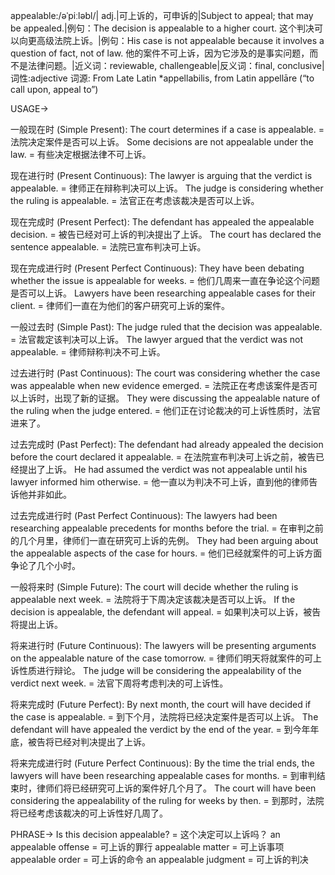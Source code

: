 appealable:/əˈpiːləbl/| adj.|可上诉的，可申诉的|Subject to appeal; that may be appealed.|例句：The decision is appealable to a higher court.  这个判决可以向更高级法院上诉。|例句：His case is not appealable because it involves a question of fact, not of law. 他的案件不可上诉，因为它涉及的是事实问题，而不是法律问题。|近义词：reviewable, challengeable|反义词：final, conclusive|词性:adjective
词源: From Late Latin *appellabilis, from Latin appellāre (“to call upon, appeal to”)

USAGE->

一般现在时 (Simple Present):
The court determines if a case is appealable. = 法院决定案件是否可以上诉。
Some decisions are not appealable under the law. =  有些决定根据法律不可上诉。

现在进行时 (Present Continuous):
The lawyer is arguing that the verdict is appealable. = 律师正在辩称判决可以上诉。
The judge is considering whether the ruling is appealable. = 法官正在考虑该裁决是否可以上诉。

现在完成时 (Present Perfect):
The defendant has appealed the appealable decision. = 被告已经对可上诉的判决提出了上诉。
The court has declared the sentence appealable. = 法院已宣布判决可上诉。

现在完成进行时 (Present Perfect Continuous):
They have been debating whether the issue is appealable for weeks. = 他们几周来一直在争论这个问题是否可以上诉。
Lawyers have been researching appealable cases for their client. = 律师们一直在为他们的客户研究可上诉的案件。

一般过去时 (Simple Past):
The judge ruled that the decision was appealable. = 法官裁定该判决可以上诉。
The lawyer argued that the verdict was not appealable. = 律师辩称判决不可上诉。

过去进行时 (Past Continuous):
The court was considering whether the case was appealable when new evidence emerged. = 法院正在考虑该案件是否可以上诉时，出现了新的证据。
They were discussing the appealable nature of the ruling when the judge entered. = 他们正在讨论裁决的可上诉性质时，法官进来了。

过去完成时 (Past Perfect):
The defendant had already appealed the decision before the court declared it appealable. = 在法院宣布判决可上诉之前，被告已经提出了上诉。
He had assumed the verdict was not appealable until his lawyer informed him otherwise. = 他一直以为判决不可上诉，直到他的律师告诉他并非如此。

过去完成进行时 (Past Perfect Continuous):
The lawyers had been researching appealable precedents for months before the trial. = 在审判之前的几个月里，律师们一直在研究可上诉的先例。
They had been arguing about the appealable aspects of the case for hours. = 他们已经就案件的可上诉方面争论了几个小时。

一般将来时 (Simple Future):
The court will decide whether the ruling is appealable next week. = 法院将于下周决定该裁决是否可以上诉。
If the decision is appealable, the defendant will appeal. = 如果判决可以上诉，被告将提出上诉。

将来进行时 (Future Continuous):
The lawyers will be presenting arguments on the appealable nature of the case tomorrow. = 律师们明天将就案件的可上诉性质进行辩论。
The judge will be considering the appealability of the verdict next week. = 法官下周将考虑判决的可上诉性。


将来完成时 (Future Perfect):
By next month, the court will have decided if the case is appealable. = 到下个月，法院将已经决定案件是否可以上诉。
The defendant will have appealed the verdict by the end of the year. = 到今年年底，被告将已经对判决提出了上诉。

将来完成进行时 (Future Perfect Continuous):
By the time the trial ends, the lawyers will have been researching appealable cases for months. = 到审判结束时，律师们将已经研究可上诉的案件好几个月了。
The court will have been considering the appealability of the ruling for weeks by then. = 到那时，法院将已经考虑该裁决的可上诉性好几周了。


PHRASE->
Is this decision appealable? = 这个决定可以上诉吗？
an appealable offense = 可上诉的罪行
appealable matter = 可上诉事项
appealable order = 可上诉的命令
an appealable judgment = 可上诉的判决


